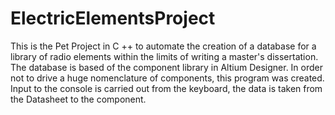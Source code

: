 # ElectricElementsProject

This is the Pet Project in C ++ to automate the creation of a database for a library of radio elements within the limits of writing a master's dissertation.
The database is based of the component library in Altium Designer. In order not to drive a huge nomenclature of components, this program was created.
Input to the console is carried out from the keyboard, the data is taken from the Datasheet to the component.
